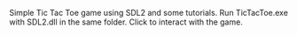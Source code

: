 Simple Tic Tac Toe game using SDL2 and some tutorials.
Run TicTacToe.exe with SDL2.dll in  the same folder.
Click to interact with the game.